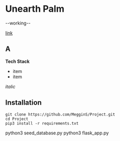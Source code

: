 # Unearth Palm

--working--

[link](http)

## A

**Tech Stack**
   * item
   * item
   
*italic*


## Installation 

```
git clone https://github.com/MegginS/Project.git
cd Project
pip3 install -r requirements.txt
```


python3 seed_database.py
python3 flask_app.py
